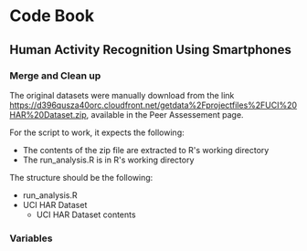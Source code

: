 Code Book
===================================================================================================
Human Activity Recognition Using Smartphones
---------------------------------------------------------------------------------------------------

### Merge and Clean up

The original datasets were manually download from the link <a>https://d396qusza40orc.cloudfront.net/getdata%2Fprojectfiles%2FUCI%20HAR%20Dataset.zip</a>, available in the Peer Assessement page.

For the script to work, it expects the following:
* The contents of the zip file are extracted to R's working directory
* The run_analysis.R is in R's working directory

The structure should be the following:
* run_analysis.R
* UCI HAR Dataset
	* UCI HAR Dataset contents



### Variables